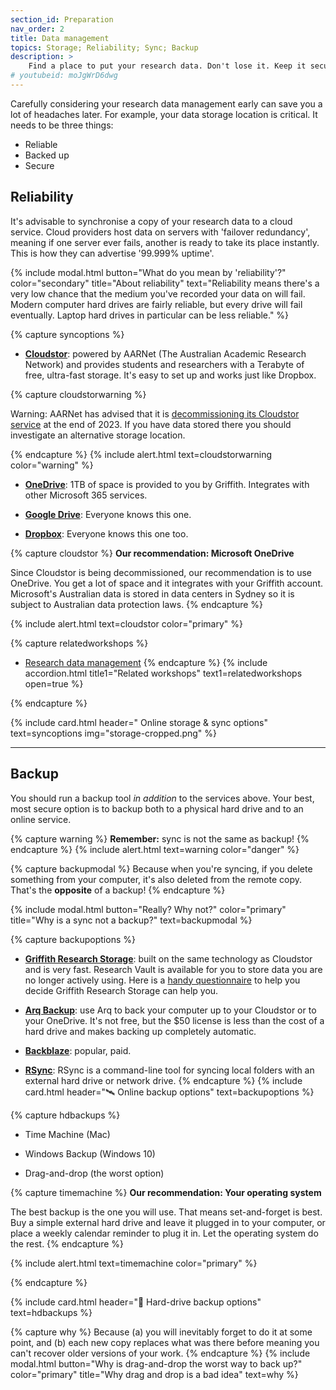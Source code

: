 ```yaml
---
section_id: Preparation
nav_order: 2
title: Data management
topics: Storage; Reliability; Sync; Backup
description: >
    Find a place to put your research data. Don't lose it. Keep it secure.
# youtubeid: moJgWrD6dwg
---
```


Carefully considering your research data management early can save you a lot of headaches later. For example, your data storage location is critical. It needs to be three things: 

- Reliable
- Backed up
- Secure

## Reliability

It's advisable to synchronise a copy of your research data to a cloud service. Cloud providers host data on servers with 'failover redundancy', meaning if one server ever fails, another is ready to take its place instantly. This is how they can advertise '99.999% uptime'.

{% include modal.html button="What do you mean by 'reliability'?" color="secondary" title="About reliability" text="Reliability means there's a very low chance that the medium you've recorded your data on will fail. Modern computer hard drives are fairly reliable, but every drive will fail eventually. Laptop hard drives in particular can be less reliable." %}

{% capture syncoptions %}
- **[Cloudstor](https://cloudstor.aarnet.edu.au)**: powered by AARNet (The Australian Academic Research Network) and provides students and researchers with a Terabyte of free, ultra-fast storage. It's easy to set up and works just like Dropbox.

{% capture cloudstorwarning %}

Warning: AARNet has advised that it is [decommissioning its Cloudstor service](https://support.aarnet.edu.au/hc/en-us/articles/5697089309711) at the end of 2023. If you have data stored there you should investigate an alternative storage location.

{% endcapture %}
{% include alert.html text=cloudstorwarning color="warning" %}

- **[OneDrive](https://griffitheduau-my.sharepoint.com/)**: 1TB of space is provided to you by Griffith. Integrates with other Microsoft 365 services.

- **[Google Drive](https://www.google.com/drive/)**: Everyone knows this one.

- **[Dropbox](https://www.dropbox.com/)**: Everyone knows this one too.

{% capture cloudstor %}
**Our recommendation: Microsoft OneDrive**

Since Cloudstor is being decommissioned, our recommendation is to use OneDrive. You get a lot of space and it integrates with your Griffith account. Microsoft's Australian data is stored in data centers in Sydney so it is subject to Australian data protection laws. 
{% endcapture %}

{% include alert.html text=cloudstor color="primary" %}

<!-- Related workshops code snippet -->
{% capture relatedworkshops %}
- [Research data management](https://griffithunilibrary.github.io/research-data-management/)
{% endcapture %}
{% include accordion.html title1="Related workshops" text1=relatedworkshops open=true %}
<!-- End related workshops code snippet -->

{% endcapture %}

{% include card.html header="<i class='fas fa-sync'></i> Online storage & sync options" text=syncoptions img="storage-cropped.png" %}
___

## Backup

You should run a backup tool *in addition* to the services above. Your best, most secure option is to backup both to a physical hard drive and to an online service.

{% capture warning %}
**Remember:** sync is not the same as backup!
{% endcapture %}
{% include alert.html text=warning color="danger" %}

{% capture backupmodal %}
Because when you're syncing, if you delete something from your computer, it's also deleted from the remote copy. That's the **opposite** of a backup!
{% endcapture %}

{% include modal.html button="Really? Why not?" color="primary" title="Why is a sync not a backup?" text=backupmodal %}

{% capture backupoptions %}
 - **[Griffith Research Storage](https://research-storage.griffith.edu.au)**: built on the same technology as Cloudstor and is very fast. Research Vault is available for you to store data you are no longer actively using. Here is a [handy questionnaire](https://research-storage.griffith.edu.au/compare) to help you decide Griffith Research Storage can help you.

 - **[Arq Backup](www.arqbackup/com)**: use Arq to back your computer up to your Cloudstor or to your OneDrive. It's not free, but the $50 license is less than the cost of a hard drive and makes backing up completely automatic.

 - **[Backblaze](https://www.backblaze.com)**: popular, paid.

 - **[RSync](https://rsync.samba.org)**: RSync is a command-line tool for syncing local folders with an external hard drive or network drive.
{% endcapture %}
{% include card.html header="🛰 Online backup options" text=backupoptions %}

{% capture hdbackups %}
 - Time Machine (Mac)

 - Windows Backup (Windows 10)

 - Drag-and-drop (the worst option)

 {% capture timemachine %}
**Our recommendation: Your operating system**

The best backup is the one you will use. That means set-and-forget is best. Buy a simple external hard drive and leave it plugged in to your computer, or place a weekly calendar reminder to plug it in. Let the operating system do the rest. 
{% endcapture %}

{% include alert.html text=timemachine color="primary" %}

 {% endcapture %}

{% include card.html header="💽 Hard-drive backup options" text=hdbackups %}

{% capture why %}
Because (a) you will inevitably forget to do it at some point, and (b) each new copy replaces what was there before meaning you can't recover older versions of your work.
{% endcapture %}
{% include modal.html button="Why is drag-and-drop the worst way to back up?" color="primary" title="Why drag and drop is a bad idea" text=why %}
